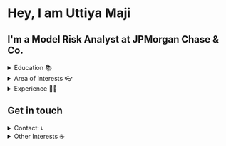 <h1>Hey, I am Uttiya Maji</h1>

<h2> I'm a Model Risk Analyst at JPMorgan Chase & Co.</h2>
<details>
<summary>Education 📚</summary>
<ul>
  <li>I hold a Master's degree in Statistics from IIT Kanpur</li>
</ul>
</details>

<details>
<summary>Area of Interests 👓 </summary>
<ul>
  <li><a>Computational Statistics, Data Analysis</a></li>
  <li><a> I primarily work with R and Python and I'm very much interested to learn the internals of them</a></li>
</ul>
</details>


<details>
	<summary>Experience  👨‍💻</summary>
  <ul>
	  <li><a>As an intern at <b> General Electric </b> in the Advanced Technology group, I helped build a model for early prediction of interventions for hypoxia and hyperoxia during surgery</a></li>
	  <li><a>I have helped implement an efficient alternative function to compute Multivariate Spectral Variance Estimators in the R package <b> mcmcse </b></a></li>
    </ul>
</details>
<h2>Get in touch </h2>
<details>
  <summary>Contact: 📞</summary>
  <ul>
  <li>Drop me a mail at
	  <b> maji.uttiya@gmail.com </b>
  </a></li>
</ul>
</details>
<details>
  <summary>Other Interests ☕ </summary>
  <details>
  <summary>Books </summary>
  <ul>
  <li> Sapiens, Homo Deus
  </a></li>
  </ul>
  </details>
  <details>
  <summary>TV shows </summary>
  <ul>
  <li>Silicon Valley, Bojack Horseman, American Vandal
  </a></li>
  </ul>
  </details>
  <details>
  <summary>Films </summary>
  <ul>
  <li>Mr. Nobody, Her
  </a></li>
  </ul>
  </details>
  <details>
  <summary>YouTube </summary>
  <ul>
  <li> 3Blue1brown, Freethink, Vox, Verge, ColdFusion TV, Mango Street
  </a></li>
  </ul>
  </details>
  
</details>
